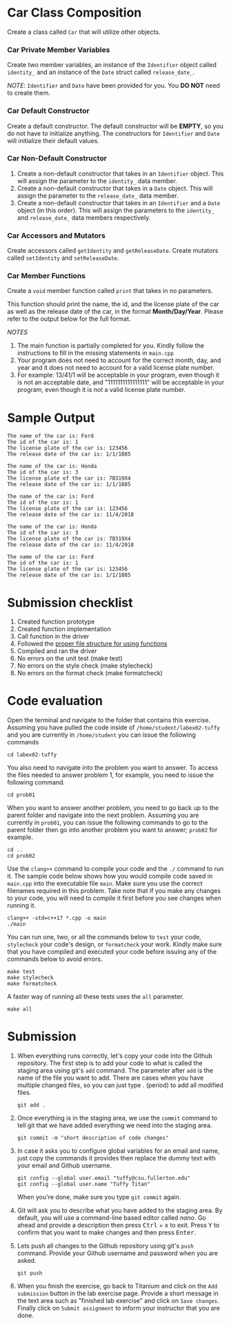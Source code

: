 # Car Class Composition
Create a class called `Car` that will utilize other objects.
### Car Private Member Variables
Create two member variables, an instance of the `Identifier` object called `identity_` and an instance of the `Date` struct called `release_date_`.

*NOTE*: `Identifier` and `Date` have been provided for you. You **DO NOT** need to create them.

### Car Default Constructor
Create a default constructor. The default constructor will be **EMPTY**, so you do not have to initialize anything. The constructors for `Identifier` and `Date` will initialize their default values.
### Car Non-Default Constructor
1. Create a non-default constructor that takes in an `Identifier` object. This will assign the parameter to the `identity_` data member.
2. Create a non-default constructor that takes in a `Date` object. This will assign the parameter to the `release_date_` data member.
3. Create a non-default constructor that takes in an `Identifier` and a `Date` object (in this order). This will assign the parameters to the `identity_` and `release_date_` data members respectively.

### Car Accessors and Mutators
Create accessors called `getIdentity` and `getReleaseDate`.
Create mutators called `setIdentity` and `setReleaseDate`.

### Car Member Functions
Create a `void` member function called `print` that takes in no parameters.

This function should print the name, the id, and the license plate of the car as well as the release date of the car, in the format **Month/Day/Year**. Please refer to the output below for the full format.

*NOTES*
1. The main function is partially completed for you. Kindly follow the instructions to fill in the missing statements in `main.cpp`
1. Your program does not need to account for the correct month, day, and year and it does not need to account for a valid license plate number.
1. For example: 13/41/1 will be acceptable in your program, even though it is not an acceptable date, and "1111111111111111" will be acceptable in your program, even though it is not a valid license plate number.

# Sample Output
```
The name of the car is: Ford
The id of the car is: 1
The license plate of the car is: 123456
The release date of the car is: 1/1/1885

The name of the car is: Honda
The id of the car is: 3
The license plate of the car is: 7B319X4
The release date of the car is: 1/1/1885

The name of the car is: Ford
The id of the car is: 1
The license plate of the car is: 123456
The release date of the car is: 11/4/2018

The name of the car is: Honda
The id of the car is: 3
The license plate of the car is: 7B319X4
The release date of the car is: 11/4/2018

The name of the car is: Ford
The id of the car is: 1
The license plate of the car is: 123456
The release date of the car is: 1/1/1885
```

# Submission checklist
1. Created function prototype
1. Created function implementation
1. Call function in the driver
1. Followed the [proper file structure for using functions](https://github.com/ILXL-guides/function-file-organization)
1. Compiled and ran the driver
1. No errors on the unit test (make test)
1. No errors on the style check (make stylecheck)
1. No errors on the format check (make formatcheck)

# Code evaluation
Open the terminal and navigate to the folder that contains this exercise. Assuming you have pulled the code inside of `/home/student/labex02-tuffy` and you are currently in `/home/student` you can issue the following commands

```
cd labex02-tuffy
```

You also need to navigate into the problem you want to answer. To access the files needed to answer problem 1, for example, you need to issue the following command.

```
cd prob01
```

When you want to answer another problem, you need to go back up to the parent folder and navigate into the next problem. Assuming you are currently in `prob01`, you can issue the following commands to go to the parent folder then go into another problem you want to answer; `prob02` for example.

```
cd ..
cd prob02
```

Use the `clang++` command to compile your code and the `./` command to run it. The sample code below shows how you would compile code saved in `main.cpp` into the executable file `main`. Make sure you use the correct filenames required in this problem.  Take note that if you make any changes to your code, you will need to compile it first before you see changes when running it.

```
clang++ -std=c++17 *.cpp -o main
./main
```

You can run one, two, or all the commands below to `test` your code, `stylecheck` your code's design, or `formatcheck` your work. Kindly make sure that you have compiled and executed your code before issuing any of the commands below to avoid errors.

```
make test
make stylecheck
make formatcheck
```

A faster way of running all these tests uses the `all` parameter.

```
make all
```

# Submission
1. When everything runs correctly,  let's copy your code into the Github repository. The first step is to add your code to what is called the staging area using git's `add` command. The parameter after `add` is the name of the file you want to add. There are cases when you have multiple changed files, so you can just type . (period) to add all modified files.

    ```
    git add .
    ```
1. Once everything is in the staging area, we use the `commit` command to tell git that we have added everything we need into the staging area.

    ```
    git commit -m "short description of code changes"
    ```
1. In case it asks you  to configure global variables for an email and name, just copy the commands it provides then replace the dummy text with your email and Github username.

    ```
    git config --global user.email "tuffy@csu.fullerton.edu"
    git config --global user.name "Tuffy Titan"
    ```
    When you're done, make sure you type `git commit` again.
1. Git will ask you to describe what you have added to the staging area. By default, you will use a command-line based editor called *nano*. Go ahead and provide a description then press <kbd>Ctrl</kbd> + <kbd>x</kbd> to exit. Press <kbd>Y</kbd> to confirm that you want to make changes and then press <kbd>Enter</kbd>.
1. Lets push all changes to the Github repository using git's `push` command. Provide your Github username and password when you are asked.

    ```
    git push
    ```
1. When you finish the exercise, go back to Titanium and click on the `Add submission` button in the lab exercise page. Provide a short message in the text area such as "finished lab exercise" and click on `Save changes`. Finally click on `Submit assignment` to inform your instructor that you are done.
